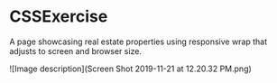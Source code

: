 # CSSExercise
A page showcasing real estate properties using responsive wrap that adjusts to screen and browser size.

![Image description](Screen Shot 2019-11-21 at 12.20.32 PM.png)


